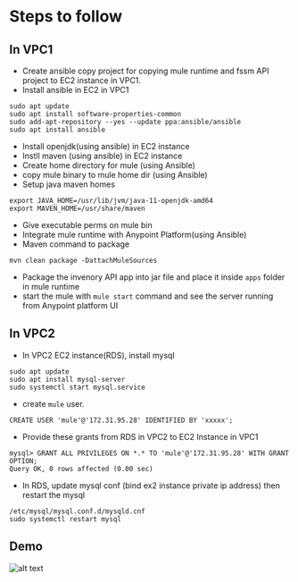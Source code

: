# Steps to follow

## In VPC1

- Create ansible copy project for copying mule runtime and fssm API project to EC2 instance in VPC1.
- Install ansible in EC2 in VPC1
 ```
 sudo apt update
 sudo apt install software-properties-common
 sudo add-apt-repository --yes --update ppa:ansible/ansible
 sudo apt install ansible
  ```
  
- Install openjdk(using ansible) in EC2 instance
- Instll maven (using ansible) in EC2 instance
- Create home directory for mule (using Ansible)
- copy mule binary to mule home dir (using Ansible)
- Setup java maven homes
```
export JAVA_HOME=/usr/lib/jvm/java-11-openjdk-amd64
export MAVEN_HOME=/usr/share/maven
```
- Give executable perms on mule bin 
- Integrate mule runtime with Anypoint Platform(using Ansible)
- Maven command to package
```
mvn clean package -DattachMuleSources
```
- Package the invenory API app into jar file and place it inside `apps` folder in mule runtime
- start the mule with `mule start` command and see the server running from Anypoint platform UI
 

## In VPC2

- In VPC2 EC2 instance(RDS), install mysql
```
sudo apt update
sudo apt install mysql-server
sudo systemctl start mysql.service
```
- create `mule` user.
```
CREATE USER 'mule'@'172.31.95.28' IDENTIFIED BY 'xxxxx';
```
	
- Provide these grants from RDS in VPC2 to EC2 Instance in VPC1
```
mysql> GRANT ALL PRIVILEGES ON *.* TO 'mule'@'172.31.95.28' WITH GRANT OPTION;
Query OK, 0 rows affected (0.00 sec)
```

- In RDS, update mysql conf (bind ex2 instance private ip address) then restart the mysql 
```
/etc/mysql/mysql.conf.d/mysqld.cnf
sudo systemctl restart mysql
 ```

## Demo

![alt text](https://github.com/rtheerdham/mule/blob/main/mule.gif)

